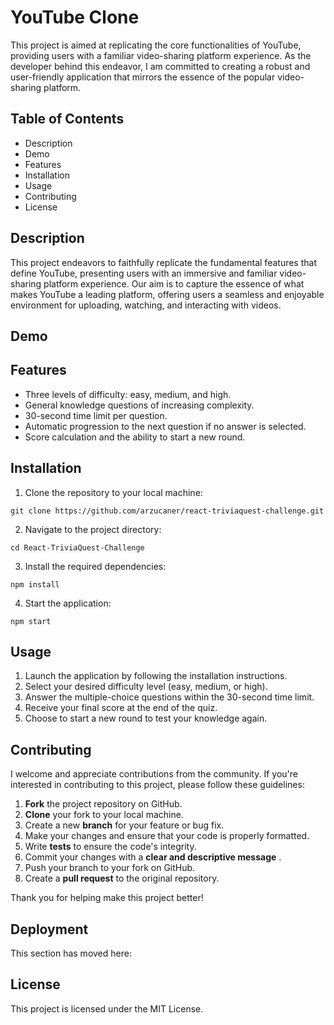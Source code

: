 # YouTube Clone

This project is aimed at replicating the core functionalities of YouTube, providing users with a familiar video-sharing platform experience. As the developer behind this endeavor, I am committed to creating a robust and user-friendly application that mirrors the essence of the popular video-sharing platform.

## Table of Contents

* Description
* Demo
* Features
* Installation
* Usage
* Contributing
* License

## Description

This project endeavors to faithfully replicate the fundamental features that define YouTube, presenting users with an immersive and familiar video-sharing platform experience. Our aim is to capture the essence of what makes YouTube a leading platform, offering users a seamless and enjoyable environment for uploading, watching, and interacting with videos.

## Demo



## Features

* Three levels of difficulty: easy, medium, and high.
* General knowledge questions of increasing complexity.
* 30-second time limit per question.
* Automatic progression to the next question if no answer is selected.
* Score calculation and the ability to start a new round.

## Installation

1) Clone the repository to your local machine:

```
git clone https://github.com/arzucaner/react-triviaquest-challenge.git
```

2. Navigate to the project directory:

```
cd React-TriviaQuest-Challenge
```

3. Install the required dependencies:

```
npm install
```

4. Start the application:

```
npm start
```



## Usage

1. Launch the application by following the installation instructions.
2. Select your desired difficulty level (easy, medium, or high).
3. Answer the multiple-choice questions within the 30-second time limit.
4. Receive your final score at the end of the quiz.
5. Choose to start a new round to test your knowledge again.

## Contributing

I welcome and appreciate contributions from the community. If you're interested in contributing to this project, please follow these guidelines:

1. **Fork** the project repository on GitHub.
2. **Clone** your fork to your local machine.
3. Create a new **branch** for your feature or bug fix.
4. Make your changes and ensure that your code is properly formatted.
5. Write **tests** to ensure the code's integrity.
6. Commit your changes with a  **clear and descriptive message** .
7. Push your branch to your fork on GitHub.
8. Create a **pull request** to the original repository.


Thank you for helping make this project better!

## Deployment

This section has moved here: 

## License

This project is licensed under the MIT License.
